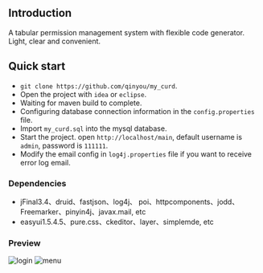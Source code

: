 
## Introduction
A tabular permission management system with flexible code generator.  
Light, clear and convenient.

## Quick start
- `git clone https://github.com/qinyou/my_curd`.
- Open the project with `idea` or `eclipse`.
- Waiting for maven build to complete.
- Configuring database connection information in the `config.properties` file.
- Import `my_curd.sql` into the mysql database.
- Start the project. open `http://localhost/main`, default username is `admin`, password is `111111`.
- Modify the email config in `log4j.properties` file if you want to receive error log  email.

### Dependencies
- jFinal3.4、druid、fastjson、log4j、 poi、httpcomponents、jodd、Freemarker、pinyin4j、javax.mail, etc
- easyui1.5.4.5、pure.css、ckeditor、layer、simplemde, etc

### Preview 
![login](https://raw.githubusercontent.com/qinyou/my_curd/master/preview/login.png)
![menu](https://raw.githubusercontent.com/qinyou/my_curd/master/preview/menu.png)
 
